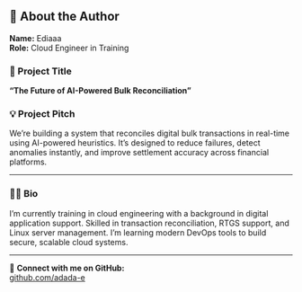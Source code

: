 ## 👤 About the Author

**Name:** Ediaaa  
**Role:** Cloud Engineer in Training  

### 🧠 Project Title
**“The Future of AI-Powered Bulk Reconciliation”**

### 💡 Project Pitch
We’re building a system that reconciles digital bulk transactions in real-time using AI-powered heuristics. It’s designed to reduce failures, detect anomalies instantly, and improve settlement accuracy across financial platforms.

---

### 🧑‍💻 Bio

I’m currently training in cloud engineering with a background in digital application support. Skilled in transaction reconciliation, RTGS support, and Linux server management. I’m learning modern DevOps tools to build secure, scalable cloud systems.

---

🔗 **Connect with me on GitHub:**  
[github.com/adada-e](https://github.com/adada-e)


